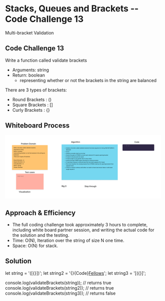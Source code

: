 # Stacks, Queues and Brackets -- Code Challenge 13

Multi-bracket Validation

## Code Challenge 13

Write a function called validate brackets

* Arguments: string
* Return: boolean
  * representing whether or not the brackets in the string are balanced

There are 3 types of brackets:

* Round Brackets : ()
* Square Brackets : []
* Curly Brackets : {}

## Whiteboard Process

![whiteboard](images/stack-queue-branches.png)

## Approach & Efficiency

* The full coding challenge took approximately 3 hours to complete, including white board partner session, and writing the actual code for the solution and the testing.
* Time: O(N), Iteration over the string of size N one time.
* Space: O(N) for stack.

## Solution

let string = '([{}])';
let string2 = '{}{Code}[Fellows](())';
let string3 = '[({}]';

console.log(validateBrackets(string)); // returns true
console.log(validateBrackets(string2)); // returns true
console.log(validateBrackets(string3)); // returns false
